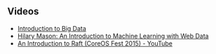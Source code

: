 Videos
-----
* [Introduction to Big Data](https://www.safaribooksonline.com/library/view/introduction-to-big/9781771373678/)
* [Hilary Mason: An Introduction to Machine Learning with Web Data](https://www.safaribooksonline.com/library/view/hilary-mason-an/9781449309510/)
* [An Introduction to Raft (CoreOS Fest 2015) - YouTube](https://www.youtube.com/watch?v=6bBggO6KN_k)